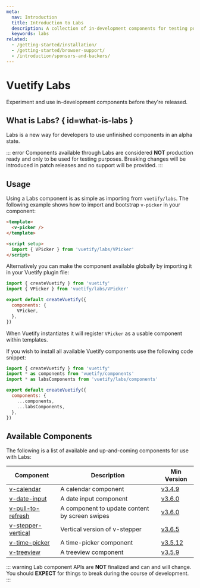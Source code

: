 ```yaml
---
meta:
  nav: Introduction
  title: Introduction to Labs
  description: A collection of in-development components for testing purposes before final release
  keywords: labs
related:
  - /getting-started/installation/
  - /getting-started/browser-support/
  - /introduction/sponsors-and-backers/
---
```


# Vuetify Labs

Experiment and use in-development components before they're released.

<PageFeatures />

## What is Labs? { id=what-is-labs }

Labs is a new way for developers to use unfinished components in an alpha state.

::: error
Components available through Labs are considered **NOT** production ready and only to be used for testing purposes. Breaking changes will be introduced in patch releases and no support will be provided.
:::

## Usage

Using a Labs component is as simple as importing from `vuetify/labs`. The following example shows how to import and bootstrap `v-picker` in your component:

```html
<template>
  <v-picker />
</template>

<script setup>
  import { VPicker } from 'vuetify/labs/VPicker'
</script>
```

Alternatively you can make the component available globally by importing it in your Vuetify plugin file:

```js { resource="src/plugins/vuetify.js" }
import { createVuetify } from 'vuetify'
import { VPicker } from 'vuetify/labs/VPicker'

export default createVuetify({
  components: {
    VPicker,
  },
})
```

When Vuetify instantiates it will register `VPicker` as a usable component within templates.

If you wish to install all available Vuetify components use the following code snippet:

```js { resource="src/plugins/vuetify.js" }
import { createVuetify } from 'vuetify'
import * as components from 'vuetify/components'
import * as labsComponents from 'vuetify/labs/components'

export default createVuetify({
  components: {
    ...components,
    ...labsComponents,
  },
})
```

<PromotedEntry />

## Available Components

The following is a list of available and up-and-coming components for use with Labs:

| Component | Description | Min Version |
| - | - | - |
| [v-calendar](/components/calendars/) | A calendar component | [v3.4.9](/getting-started/release-notes/?version=v3.4.9) |
| [v-date-input](/components/date-inputs/) | A date input component | [v3.6.0](/getting-started/release-notes/?version=v3.6.0) |
| [v-pull-to-refresh](/components/pull-to-refresh/) | A component to update content by screen swipes | [v3.6.0](/getting-started/release-notes/?version=v3.6.0) |
| [v-stepper-vertical](/components/vertical-steppers/) | Vertical version of v-stepper | [v3.6.5](/getting-started/release-notes/?version=v3.6.5) |
| [v-time-picker](/components/time-pickers/) | A time-picker component | [v3.5.12](/getting-started/release-notes/?version=v3.5.12) |
| [v-treeview](/components/treeview/) | A treeview component | [v3.5.9](/getting-started/release-notes/?version=v3.5.9) |

::: warning
Lab component APIs are **NOT** finalized and can and will change. You should **EXPECT** for things to break during the course of development.
:::
